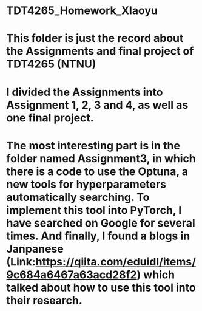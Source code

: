 # TDT4265_Homework_XIaoyu
# This folder is just the record about the Assignments and final project of TDT4265 (NTNU)
# I divided the Assignments into Assignment 1, 2, 3 and 4, as well as one final project.
# The most interesting part is in the folder named Assignment3, in which there is a code to use the Optuna, a new tools for hyperparameters automatically searching. To implement this tool into PyTorch, I have searched on Google for several times. And finally, I found a blogs in Janpanese (Link:https://qiita.com/eduidl/items/9c684a6467a63acd28f2) which talked about how to use this tool into their research. 

